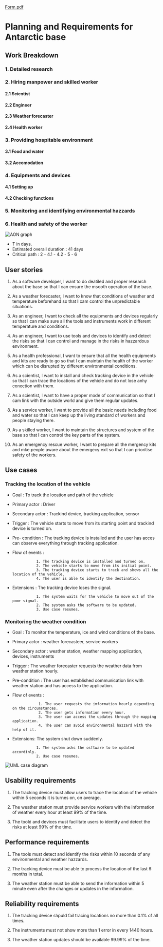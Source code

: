 [Form.pdf](https://github.com/Simran07-bit/Software-project-for-Antarctic-base/files/6396190/Form.pdf)

 
# Planning and Requirements for Antarctic base 
## Work Breakdown
### 1. Detailed research
### 2. Hiring manpower and skilled worker
#### 2.1 Scientist
#### 2.2 Engineer
#### 2.3 Weather forecaster
#### 2.4 Health worker
### 3. Providing hospitable environment
#### 3.1 Food and water
#### 3.2 Accomodation
### 4. Equipments and devices
#### 4.1 Setting up
#### 4.2 Checking functions
### 5. Monitoring and identifying environmental hazzards
### 6. Health and safety of the worker

![AON graph](https://user-images.githubusercontent.com/83198969/116499432-b94d7780-a8de-11eb-9373-8ed7de78f406.png)

* T in days.
* Estimated overall duration : 41 days 
* Critical path : 2 - 4.1 - 4.2 - 5 - 6

## User stories

1. As a software developer, I want to do deatiled and proper research about the base so that I can ensure the msooth operation of the base.

2. As a weather forecaster, I want to know that conditions of weather and temperature beforehand so that I cam control the unpredictable situations. 

3. As an engineer, I want to check all the equipments and devices regularly so that I can make sure all the tools and instruments work in different temperature and conditions.

4. As an engineer, I want to use tools and devices to identify and detect the risks so that I can control and manage in the risks in hazzardous environment.

5. As a health professional, I want to ensure that all the health equipments and kits are ready to go so that I can maintain the health of the worker which can be disrupted by different environmental conditions.

6. As a scientist, I want to install and check tracking device in the vehicle so that I can trace the locations of the vehicle and do not lose anhy conection with them.

7. As a scientist, I want to have a proper mode of communication so that I cam link with the outside world and give them regular updates.

8. As a service worker, I want to provide all the basic needs including food and water so that I can keep up the living standard of workers and people staying there.

9. As a skilled worker, I want to maintain the structures and system of the base so that I can control the key parts of the system.

10. As an emergency rescue worker, I want to prepare all the mergency kits and mke people aware about the emergecy exit so that I can prioritise safety of the workers.    


## Use cases 

### Tracking the location of the vehicle

* Goal : To track the location and path of the vehicle
* Primary actor : Driver
* Secondary actor : Trackind device, tracking application, sensor
* Trigger : The vehicle starts to move from its starting point and trackind device is turned on.
* Pre- condition : The tracking device is installed and the user has acces can observe everything through tracking application.
* Flow of events :
                 
                 1. The tracking device is installed and turned on.
                 2. The vehicle starts to move from its initial point.
                 3. The tracking device starts to track and shows all the location of the vehicle.
                 4. The user is able to identify the destination.

* Extensions : The tracking device loses the signal.

                 1. The system waits for the vehicle to move out of the poor signal.
                 2. The system asks the software to be updated.
                 3. Use case resumes. 
                
                
### Monitoring the weather condition

* Goal : To monitor the temperature, ice and wind conditions of the base.
* Primary actor : weather forecasteer, service workers
* Secondary actor : weather station, weather mapping application, devices, instruments
* Trigger : The weather forecaster requests the weather data from weather station hourly.
* Pre-condition : The user has established communication link with weather station and has access to the application.
* Flow of events : 

                  1. The user requests the imformation hourly depending on the circumstances.
                  2. The user gets information every hour.
                  3. The user can access the updates through the mapping application. 
                  4. The user can avoid environmental hazzard with the help of it.
                  
* Extensions: The system shut down suddenly.

                 1. The system asks the osftware to be updated accordinly.
                 2. Use case resumes.
 
 
 ![UML case diagram](https://user-images.githubusercontent.com/83198969/116499515-e9951600-a8de-11eb-804d-c082cae6d75e.png)
                 
                 
## Usability requirements 

1. The tracking device must allow users to trace the location of the vehicle within 5 seconds it is turnes on, on average.

2. The weather station must provide service workers with the information of weather every hour at least 99% of the time.

3. The toold and devices must facilitate users to identify and detect the risks at least 99% of the time.


## Performance requirements 

1. The tools must detect and identify the risks within 10 seconds of any environmental and weather hazzards.

2. The tracking device must be able to process the location of the last 6 months in total.

3. The weather station must be able to send the information within 5 minute even after the changes or updates in the information.


## Reliability requirements 

1. The tracking device shpuld fail tracing locations no more than 0.1% of all times.

2. The instruments must not show more than 1 error in every 1440 hours.

3. The weather station updates should be available 99.99% of the time. 

  
